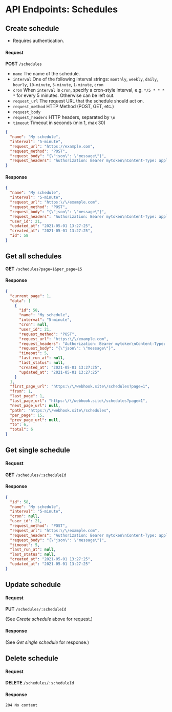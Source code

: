 # API Endpoints: Schedules

## Create schedule

* Requires authentication.

#### Request

**POST** `/schedules`

* `name` The name of the schedule.
* `interval` One of the following interval strings: `monthly`, `weekly`, `daily`, `hourly`, `10-minute`, `5-minute`, `1-minute`, `cron`
* `cron` When `interval` is `cron`, specify a cron-style interval, e.g. `*/5 * * * *` for every 5 minutes. Otherwise can be left out.
* `request_url` The request URL that the schedule should act on.
* `request_method` HTTP Method (POST, GET, etc.)
* `request_body` 
* `request_headers` HTTP headers, separated by `\n`
* `timeout` Timeout in seconds (min 1, max 30)

```json
{
  "name": "My schedule",
  "interval": "5-minute",
  "request_url": "https://example.com",
  "request_method": "POST",
  "request_body": "{\"json\": \"message\"}",
  "request_headers": "Authorization: Bearer mytoken\nContent-Type: application/json"
}
```

#### Response

```json
{
  "name": "My schedule",
  "interval": "5-minute",
  "request_url": "https:\/\/example.com",
  "request_method": "POST",
  "request_body": "{\"json\": \"message\"}",
  "request_headers": "Authorization: Bearer mytoken\nContent-Type: application\/json",
  "user_id": 21,
  "updated_at": "2021-05-01 13:27:25",
  "created_at": "2021-05-01 13:27:25",
  "id": 58
}
```

## Get all schedules

**GET** `/schedules?page=1&per_page=15`

#### Response

```json
{
  "current_page": 1,
  "data": [
    {
      "id": 58,
      "name": "My schedule",
      "interval": "5-minute",
      "cron": null,
      "user_id": 21,
      "request_method": "POST",
      "request_url": "https:\/\/example.com",
      "request_headers": "Authorization: Bearer mytoken\nContent-Type: application\/json",
      "request_body": "{\"json\": \"message\"}",
      "timeout": 5,
      "last_run_at": null,
      "last_status": null,
      "created_at": "2021-05-01 13:27:25",
      "updated_at": "2021-05-01 13:27:25"
    }
  ],
  "first_page_url": "https:\/\/webhook.site\/schedules?page=1",
  "from": 1,
  "last_page": 1,
  "last_page_url": "https:\/\/webhook.site\/schedules?page=1",
  "next_page_url": null,
  "path": "https:\/\/webhook.site\/schedules",
  "per_page": 15,
  "prev_page_url": null,
  "to": 6,
  "total": 6
}
```

## Get single schedule

#### Request

**GET** `/schedules/:scheduleId`

#### Response

```json
{
  "id": 58,
  "name": "My schedule",
  "interval": "5-minute",
  "cron": null,
  "user_id": 21,
  "request_method": "POST",
  "request_url": "https:\/\/example.com",
  "request_headers": "Authorization: Bearer mytoken\nContent-Type: application\/json",
  "request_body": "{\"json\": \"message\"}",
  "timeout": 5,
  "last_run_at": null,
  "last_status": null,
  "created_at": "2021-05-01 13:27:25",
  "updated_at": "2021-05-01 13:27:25"
}
```

## Update schedule

#### Request

**PUT** `/schedules/:scheduleId`

(See *Create schedule* above for request.)

#### Response

(See *Get single schedule* for response.)

## Delete schedule

#### Request

**DELETE** `/schedules/:scheduleId`

#### Response

`204 No content`